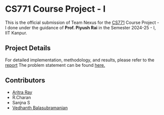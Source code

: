 # CS771 Course Project - I

This is the official submission of Team Nexus for the [CS771](https://web.cse.iitk.ac.in/users/piyush/courses/ml-autumn24/index.html) Course Project - I done under the guidance of **Prof. Piyush Rai** in the Semester 2024-25 - I, IIT Kanpur.

## Project Details

For detailed implementation, methodology, and results, please refer to the [report](./Report.pdf)
The problem statement can be found [here.](./problem_statement.pdf)

## Contributors

- [Aritra Ray](https://github.com/aritrar23)
- R.Charan
- Sanjna S
- [Vedhanth Balasubramanian](https://github.com/vedh18)
